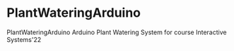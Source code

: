 # PlantWateringArduino

PlantWateringArduino
Arduino Plant Watering System for course Interactive Systems'22
